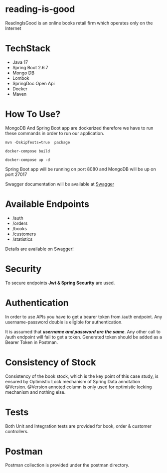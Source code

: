 # reading-is-good

ReadingIsGood is an online books retail firm which operates only on the Internet

# TechStack

* Java 17
* Spring Boot 2.6.7
* Mongo DB
* Lombok
* SpringDoc Open Api
* Docker
* Maven

# How To Use?
MongoDB And Spring Boot app are dockerized therefore we have to run these commands in order to run our application.

`mvn -DskipTests=true  package`

`docker-compose build`

`docker-compose up -d`

Spring Boot app will be running on port 8080 and MongoDB will be up on port 27017

Swagger documentation will be available at [Swagger](http://localhost:8080/swagger-ui/index.html)


# Available Endpoints

* /auth
* /orders
* /books
* /customers
* /statistics

Details are available on Swagger!

# Security
To secure endpoints **Jwt & Spring Security** are used.

# Authentication

In order to use APIs you have to get a bearer token from /auth endpoint.
Any username-password double is eligible for authentication.

It is assumed that _**username and password are the same**_. Any other call to /auth endpoint will fail to get a token.
Generated token should be added as a Bearer Token in Postman.

# Consistency of Stock

Consistency of the book stock, which is the key point of this case study, is ensured by
Optimistic Lock mechanism of Spring Data annotation @Version. @Version annoted column is
only used for optimistic locking mechanism and nothing else.

# Tests

Both Unit and Integration tests are provided for book, order & customer controllers.

# Postman

Postman collection is provided under the postman directory.
